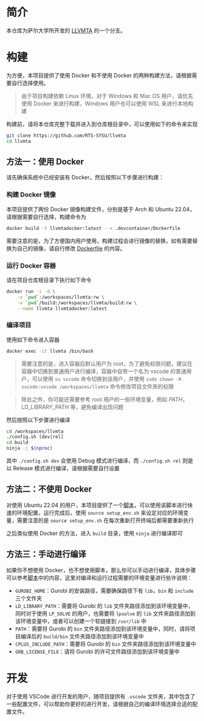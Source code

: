 # 简介

本仓库为萨尔大学所开发的 [LLVMTA](https://gitlab.cs.uni-saarland.de/reineke/llvmta) 的一个分支。

# 构建

为方便，本项目提供了使用 Docker 和不使用 Docker 的两种构建方法，请根据需要自行选择使用。

> 由于项目构建依赖 Linux 环境，对于 Windows 和 Mac OS 用户，请优先使用 Docker 来进行构建，Windows 用户也可以使用 WSL 来进行本地构建

构建前，请将本仓库完整下载并进入到仓库根目录中，可以使用如下的命令来实现

```bash
git clone https://github.com/RTS-SYSU/llvmta
cd llvmta
```

## 方法一：使用 Docker

请先确保系统中已经安装有 Docker，然后按照以下步骤进行构建：

### 构建 Docker 镜像

本项目提供了两份 Docker 镜像构建文件，分别是基于 Arch 和 Ubuntu 22.04，请根据需要自行选择，构建命令为

```bash
docker build -t llvmtadocker:latest - < .devcontainer/Dockerfile
```

需要注意的是，为了方便国内用户使用，构建过程会进行镜像的替换，如有需要替换为自己的镜像，请自行修改 [Dockerfile](.devcontainer/Dockerfile) 的内容。

### 运行 Docker 容器

请在项目仓库根目录下执行如下命令

```bash
docker run -i -d \
    -v `pwd`:/workspaces/llvmta:rw \
    -v `pwd`/build:/workspaces/llvmta/build:rw \
    --name llvmta llvmtadocker:latest
```

### 编译项目

使用如下命令进入容器

```bash
docker exec -it llvmta /bin/bash
```

> 需要注意的是，进入容器后默认用户为 root，为了避免权限问题，建议在容器中切换到普通用户进行编译，容器中自带一个名为 vscode 的普通用户，可以使用 `su vscode` 命令切换到该用户，并使用 `sudo chown -R vscode:vscode /workspaces/llvmta` 命令修改项目文件夹的权限

> 除此之外，你可能还需要参考 root 用户的一些环境变量，例如 $PATH，$LD_LIBRARY_PATH 等，避免编译出现问题

然后按照以下步骤进行编译

```bash
cd /workspaces/llvmta
./config.sh [dev|rel]
cd build
ninja -j $(nproc)
```

其中 `./config.sh dev` 会使用 Debug 模式进行编译，而 `./config.sh rel` 则是以 Release 模式进行编译，请根据需要自行设置

## 方法二：不使用 Docker

对使用 Ubuntu 22.04 的用户，本项目提供了一个[脚本](./compile.sh)，可以使用该脚本进行快速的环境配置，运行完成后，使用 `source setup_env.sh` 来设定对应的环境变量，需要注意的是 `source setup_env.sh` 在每次重新打开终端后都需要重新执行

之后类似使用 Docker 的方法，进入 `build` 目录，使用 `ninja` 进行编译即可

## 方法三：手动进行编译

如果你不想使用 Docker，也不想使用脚本，那么你可以手动进行编译，具体步骤可以参考[脚本](./compile.sh)中的内容，这里对编译和运行过程需要的环境变量进行些许说明：

- `GUROBI_HOME`：Gurobi 的安装路径，需要确保路径下有 `lib`，`bin` 和 `include` 三个文件夹
- `LD_LIBRARY_PATH`：需要将 Gurobi 的 `lib` 文件夹路径添加到该环境变量中，同时对于使用 `LP_SOLVE` 的用户，也需要将 `lpsolve` 的 `lib` 文件夹路径添加到该环境变量中，或者可以创建一个软链接到 `/usr/lib` 中
- `PATH`：需要将 Gurobi 的 `bin` 文件夹路径添加到该环境变量中，同时，请将项目编译后的 `build/bin` 文件夹路径添加到该环境变量中
- `CPLUS_INCLUDE_PATH`：需要将 Gurobi 的 `bin` 文件夹路径添加到该环境变量中
- `GRB_LICENSE_FILE`：请将 Gurobi 的许可文件路径添加到该环境变量中

# 开发

对于使用 VSCode 进行开发的用户，随项目提供有 `.vscode` 文件夹，其中包含了一些配置文件，可以帮助你更好的进行开发，请根据自己的编译环境选择合适的配置文件。